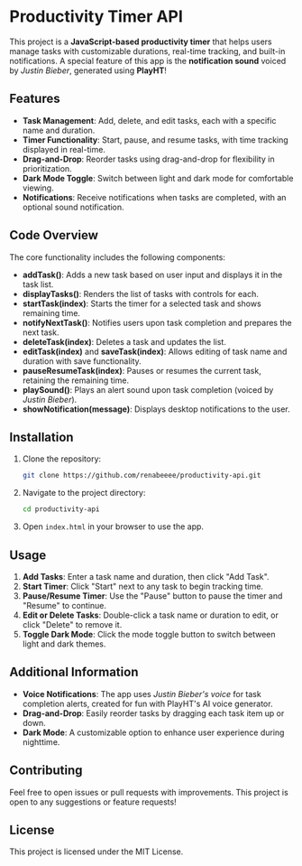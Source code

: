 # Productivity Timer API

This project is a **JavaScript-based productivity timer** that helps users manage tasks with customizable durations, real-time tracking, and built-in notifications. A special feature of this app is the **notification sound** voiced by *Justin Bieber*, generated using **PlayHT**!

## Features

- **Task Management**: Add, delete, and edit tasks, each with a specific name and duration.
- **Timer Functionality**: Start, pause, and resume tasks, with time tracking displayed in real-time.
- **Drag-and-Drop**: Reorder tasks using drag-and-drop for flexibility in prioritization.
- **Dark Mode Toggle**: Switch between light and dark mode for comfortable viewing.
- **Notifications**: Receive notifications when tasks are completed, with an optional sound notification.

## Code Overview

The core functionality includes the following components:

- **addTask()**: Adds a new task based on user input and displays it in the task list.
- **displayTasks()**: Renders the list of tasks with controls for each.
- **startTask(index)**: Starts the timer for a selected task and shows remaining time.
- **notifyNextTask()**: Notifies users upon task completion and prepares the next task.
- **deleteTask(index)**: Deletes a task and updates the list.
- **editTask(index)** and **saveTask(index)**: Allows editing of task name and duration with save functionality.
- **pauseResumeTask(index)**: Pauses or resumes the current task, retaining the remaining time.
- **playSound()**: Plays an alert sound upon task completion (voiced by *Justin Bieber*).
- **showNotification(message)**: Displays desktop notifications to the user.

## Installation

1. Clone the repository:
    ```bash
    git clone https://github.com/renabeeee/productivity-api.git
    ```
2. Navigate to the project directory:
    ```bash
    cd productivity-api
    ```
3. Open `index.html` in your browser to use the app.

## Usage

1. **Add Tasks**: Enter a task name and duration, then click "Add Task".
2. **Start Timer**: Click "Start" next to any task to begin tracking time.
3. **Pause/Resume Timer**: Use the "Pause" button to pause the timer and "Resume" to continue.
4. **Edit or Delete Tasks**: Double-click a task name or duration to edit, or click "Delete" to remove it.
5. **Toggle Dark Mode**: Click the mode toggle button to switch between light and dark themes.

## Additional Information

- **Voice Notifications**: The app uses *Justin Bieber's voice* for task completion alerts, created for fun with PlayHT's AI voice generator.
- **Drag-and-Drop**: Easily reorder tasks by dragging each task item up or down.
- **Dark Mode**: A customizable option to enhance user experience during nighttime.

## Contributing

Feel free to open issues or pull requests with improvements. This project is open to any suggestions or feature requests!

## License

This project is licensed under the MIT License.
